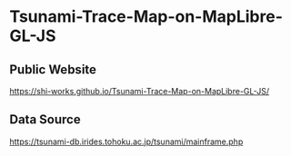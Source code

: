 # Tsunami-Trace-Map-on-MapLibre-GL-JS
## Public Website
https://shi-works.github.io/Tsunami-Trace-Map-on-MapLibre-GL-JS/

## Data Source
https://tsunami-db.irides.tohoku.ac.jp/tsunami/mainframe.php
